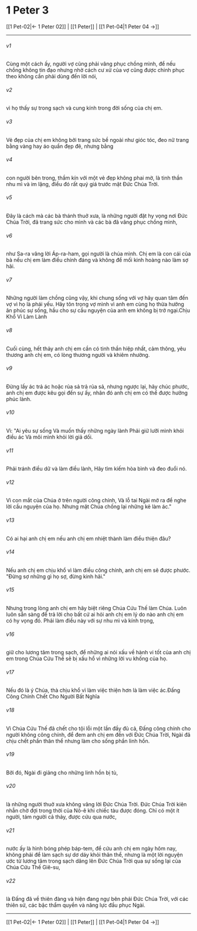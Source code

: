 # 1 Peter 3

[[1 Pet-02|← 1 Peter 02]] | [[1 Peter]] | [[1 Pet-04|1 Peter 04 →]]
***



###### v1 
Cùng một cách ấy, người vợ cũng phải vâng phục chồng mình, để nếu chồng không tin đạo nhưng nhờ cách cư xử của vợ cũng được chinh phục theo không cần phải dùng đến lời nói, 

###### v2 
vì họ thấy sự trong sạch và cung kính trong đời sống của chị em. 

###### v3 
Vẻ đẹp của chị em không bởi trang sức bề ngoài như gióc tóc, đeo nữ trang bằng vàng hay áo quần đẹp đẽ, nhưng bằng 

###### v4 
con người bên trong, thầm kín với một vẻ đẹp không phai mờ, là tinh thần nhu mì và im lặng, điều đó rất quý giá trước mặt Đức Chúa Trời. 

###### v5 
Đây là cách mà các bà thánh thuở xưa, là những người đặt hy vọng nơi Đức Chúa Trời, đã trang sức cho mình và các bà đã vâng phục chồng mình, 

###### v6 
như Sa-ra vâng lời Áp-ra-ham, gọi người là chúa mình. Chị em là con cái của bà nếu chị em làm điều chính đáng và không để mối kinh hoàng nào làm sợ hãi. 

###### v7 
Những người làm chồng cũng vậy, khi chung sống với vợ hãy quan tâm đến vợ vì họ là phái yếu. Hãy tôn trọng vợ mình vì anh em cùng họ thừa hưởng ân phúc sự sống, hầu cho sự cầu nguyện của anh em không bị trở ngại.Chịu Khổ Vì Làm Lành 

###### v8 
Cuối cùng, hết thảy anh chị em cần có tinh thần hiệp nhất, cảm thông, yêu thương anh chị em, có lòng thương người và khiêm nhường. 

###### v9 
Đừng lấy ác trả ác hoặc rủa sả trả rủa sả, nhưng ngược lại, hãy chúc phước, anh chị em được kêu gọi đến sự ấy, nhân đó anh chị em có thể được hưởng phúc lành. 

###### v10 
Vì: "Ai yêu sự sống Và muốn thấy những ngày lành Phải giữ lưỡi mình khỏi điều ác Và môi mình khỏi lời giả dối. 

###### v11 
Phải tránh điều dữ và làm điều lành, Hãy tìm kiếm hòa bình và đeo đuổi nó. 

###### v12 
Vì con mắt của Chúa ở trên người công chính, Và lỗ tai Ngài mở ra để nghe lời cầu nguyện của họ. Nhưng mặt Chúa chống lại những kẻ làm ác." 

###### v13 
Có ai hại anh chị em nếu anh chị em nhiệt thành làm điều thiện đâu? 

###### v14 
Nếu anh chị em chịu khổ vì làm điều công chính, anh chị em sẽ được phước. "Đừng sợ những gì họ sợ, đừng kinh hãi." 

###### v15 
Nhưng trong lòng anh chị em hãy biệt riêng Chúa Cứu Thế làm Chúa. Luôn luôn sẵn sàng để trả lời cho bất cứ ai hỏi anh chị em lý do nào anh chị em có hy vọng đó. Phải làm điều này với sự nhu mì và kính trọng, 

###### v16 
giữ cho lương tâm trong sạch, để những ai nói xấu về hành vi tốt của anh chị em trong Chúa Cứu Thế sẽ bị xấu hổ vì những lời vu khống của họ. 

###### v17 
Nếu đó là ý Chúa, thà chịu khổ vì làm việc thiện hơn là làm việc ác.Đấng Công Chính Chết Cho Người Bất Nghĩa 

###### v18 
Vì Chúa Cứu Thế đã chết cho tội lỗi một lần đầy đủ cả, Đấng công chính cho người không công chính, để đem anh chị em đến với Đức Chúa Trời, Ngài đã chịu chết phần thân thể nhưng làm cho sống phần linh hồn. 

###### v19 
Bởi đó, Ngài đi giảng cho những linh hồn bị tù, 

###### v20 
là những người thuở xưa không vâng lời Đức Chúa Trời. Đức Chúa Trời kiên nhẫn chờ đợi trong thời của Nô-ê khi chiếc tàu được đóng. Chỉ có một ít người, tám người cả thảy, được cứu qua nước, 

###### v21 
nước ấy là hình bóng phép báp-tem, để cứu anh chị em ngày hôm nay, không phải để làm sạch sự dơ dáy khỏi thân thể, nhưng là một lời nguyện ước từ lương tâm trong sạch dâng lên Đức Chúa Trời qua sự sống lại của Chúa Cứu Thế Giê-su, 

###### v22 
là Đấng đã về thiên đàng và hiện đang ngự bên phải Đức Chúa Trời, với các thiên sứ, các bậc thẩm quyền và năng lực đầu phục Ngài.

***
[[1 Pet-02|← 1 Peter 02]] | [[1 Peter]] | [[1 Pet-04|1 Peter 04 →]]
